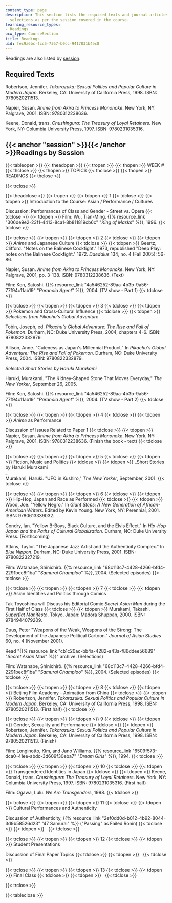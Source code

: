 ```yaml
---
content_type: page
description: This section lists the required texts and journal articles and textbook
  selections as per the session covered in the course.
learning_resource_types:
- Readings
ocw_type: CourseSection
title: Readings
uid: fec9a6bc-fcc5-7367-b0cc-9417831b4ec8
---
```


Readings are also listed by [session](#session).

Required Texts
--------------

Robertson, Jennifer. _Takarazuka: Sexual Politics and Popular Culture in Modern Japan_. Berkeley, CA: University of California Press, 1998. ISBN: 9780520211513.

Napier, Susan. _Anime from Akira to Princess Mononoke_. New York, NY: Palgrave, 2001. ISBN: 9780312238636.

Keene, Donald, trans. _Chushingura: The Treasury of Loyal Retainers_. New York, NY: Columbia University Press, 1997. ISBN: 9780231035316.

{{< anchor "session" >}}{{< /anchor >}}Readings by Session
----------------------------------------------------------

{{< tableopen >}}
{{< theadopen >}}
{{< tropen >}}
{{< thopen >}}
WEEK #
{{< thclose >}}
{{< thopen >}}
TOPICS
{{< thclose >}}
{{< thopen >}}
READINGS
{{< thclose >}}

{{< trclose >}}

{{< theadclose >}}
{{< tropen >}}
{{< tdopen >}}
1
{{< tdclose >}}
{{< tdopen >}}
Introduction to the Course: Asian / Performance / Cultures  
  
Discussion: Performances of Class and Gender - Street vs. Opera
{{< tdclose >}}
{{< tdopen >}}
Film: Wu, Tian-Ming. {{% resource_link "306de9e2-23f1-4413-8ca1-8b811819cb6c" "_King of Masks_" %}}, 1996.
{{< tdclose >}}

{{< trclose >}}
{{< tropen >}}
{{< tdopen >}}
2
{{< tdclose >}}
{{< tdopen >}}
_Anime_ and Japanese Culture
{{< tdclose >}}
{{< tdopen >}}
Geertz, Clifford. "Notes on the Balinese Cockfight." 1973, republished "Deep Play: notes on the Balinese Cockfight." 1972. _Daedalus_ 134, no. 4 (Fall 2005): 56-86.  
  
Napier, Susan. _Anime from Akira to Princess Mononoke_. New York, NY: Palgrave, 2001, pp. 3-138. ISBN: 9780312238636. (Text)  
  
Film: Kon, Satoshi. {{% resource_link "4a546252-89aa-4b3b-9a56-77f94c11ab19" "_Paranoia Agent_" %}}, 2004. (TV show - Part 1)
{{< tdclose >}}

{{< trclose >}}
{{< tropen >}}
{{< tdopen >}}
3
{{< tdclose >}}
{{< tdopen >}}
Pokemon and Cross-Cultural Influence
{{< tdclose >}}
{{< tdopen >}}
_Selections from Pikachu's Global Adventure_  
  
Tobin, Joseph, ed. _Pikachu's Global Adventure: The Rise and Fall of Pokemon_. Durham, NC: Duke University Press, 2004, chapters 4-6. ISBN: 9780822332879.  
  
Allison, Anne. "Cuteness as Japan's Millennial Product." In _Pikachu's Global Adventure: The Rise and Fall of Pokemon_. Durham, NC: Duke University Press, 2004. ISBN: 9780822332879.  
  
_Selected Short Stories by Haruki Murakami_  
  
Haruki, Murakami. "The Kidney-Shaped Stone That Moves Everyday," _The New Yorker_, September 26, 2005.  
  
Film: Kon, Satoshi. {{% resource_link "4a546252-89aa-4b3b-9a56-77f94c11ab19" "_Paranoia Agent_" %}}, 2004. (TV show - Part 2)
{{< tdclose >}}

{{< trclose >}}
{{< tropen >}}
{{< tdopen >}}
4
{{< tdclose >}}
{{< tdopen >}}
_Anime_ as Performance  
  
Discussion of Issues Related to Paper 1
{{< tdclose >}}
{{< tdopen >}}
Napier, Susan. _Anime from Akira to Princess Mononoke_. New York, NY: Palgrave, 2001. ISBN: 9780312238636. (Finish the book - text)
{{< tdclose >}}

{{< trclose >}}
{{< tropen >}}
{{< tdopen >}}
5
{{< tdclose >}}
{{< tdopen >}}
Fiction, Music and Politics
{{< tdclose >}}
{{< tdopen >}}
_Short Stories by Haruki Murakami  
_  
Murakami, Haruki. "UFO in Kushiro," _The New Yorker_, September, 2001.
{{< tdclose >}}

{{< trclose >}}
{{< tropen >}}
{{< tdopen >}}
6
{{< tdclose >}}
{{< tdopen >}}
Hip-Hop, Japan and Race as Performed
{{< tdclose >}}
{{< tdopen >}}
Wood, Joe. "Yellow Negro." In _Giant Steps: A New Generation of African-American Writers_. Edited by Kevin Young. New York, NY: Perennial, 2001. ISBN: 9780613339032.  
  
Condry, Ian. "Yellow B-Boys, Black Culture, and the Elvis Effect." In _Hip-Hop Japan and the Paths of Cultural Globalization_. Durham, NC: Duke University Press. (Forthcoming)  
  
Atkins, Taylor. "The Japanese Jazz Artist and the Authenticity Complex." In _Blue Nippon_. Durham, NC: Duke University Press, 2001. ISBN: 9780822327219.  
  
Film: Watanabe, Shinichirô. {{% resource_link "68c113c7-4428-4266-bfd4-2291bec8f1ba" "_Samurai Champloo_" %}}, 2004. (Selected episodes)
{{< tdclose >}}

{{< trclose >}}
{{< tropen >}}
{{< tdopen >}}
7
{{< tdclose >}}
{{< tdopen >}}
Asian Identities and Politics through Comics  
  
Tak Toyoshima will Discuss his Editorial Comic _Secret Asian Man_ during the First Half of Class
{{< tdclose >}}
{{< tdopen >}}
Murakami, Takashi. _Superflat Manifesto_. Tokyo, Japan: Madora Shuppan, 2000. ISBN: 9784944079209.  
  
Duus, Peter "Weapons of the Weak, Weapons of the Strong: The Development of the Japanese Political Cartoon." _Journal of Asian Studies_ 60, no. 4 (November 2001).  
  
Read "{{% resource_link "cb1c20ac-bb4a-4282-a43a-f86ddee56689" "_Secret Asian Man_" %}}" archive. (Selections)  
  
Film: Watanabe, Shinichirô. {{% resource_link "68c113c7-4428-4266-bfd4-2291bec8f1ba" "_Samurai Champloo_" %}}, 2004. (Selected episodes)
{{< tdclose >}}

{{< trclose >}}
{{< tropen >}}
{{< tdopen >}}
8
{{< tdclose >}}
{{< tdopen >}}
Beijing Film Academy - Animation from China
{{< tdclose >}}
{{< tdopen >}}
Robertson, Jennifer. _Takarazuka: Sexual Politics and Popular Culture in Modern Japan_. Berkeley, CA: University of California Press, 1998. ISBN: 9780520211513. (First half)
{{< tdclose >}}

{{< trclose >}}
{{< tropen >}}
{{< tdopen >}}
9
{{< tdclose >}}
{{< tdopen >}}
Gender, Sexuality and Performance
{{< tdclose >}}
{{< tdopen >}}
Robertson, Jennifer. _Takarazuka: Sexual Politics and Popular Culture in Modern Japan_. Berkeley, CA: University of California Press, 1998. ISBN: 9780520211513. (Finish)  
  
Film: Longinotto, Kim, and Jano Williams. {{% resource_link "6509f573-dca0-41ee-abdc-3d609f30eba7" "_Dream Girls_" %}}, 1994.
{{< tdclose >}}

{{< trclose >}}
{{< tropen >}}
{{< tdopen >}}
10
{{< tdclose >}}
{{< tdopen >}}
Transgendered Identities in Japan
{{< tdclose >}}
{{< tdopen >}}
Keene, Donald, trans. _Chushingura: The Treasury of Loyal Retainers_. New York, NY: Columbia University Press, 1997. ISBN: 9780231035316. (First half)  
  
Film: Ogawa, Lulu. _We Are Transgenders_, 1998.
{{< tdclose >}}

{{< trclose >}}
{{< tropen >}}
{{< tdopen >}}
11
{{< tdclose >}}
{{< tdopen >}}
Cultural Performances and Authenticity  
  
Discussion of Authenticity, {{% resource_link "2ef0dd0d-b012-4b92-8044-3d9b58526d23" "47 Samurai" %}} ("Passing" as Failed Ronin)
{{< tdclose >}}
{{< tdopen >}}
 
{{< tdclose >}}

{{< trclose >}}
{{< tropen >}}
{{< tdopen >}}
12
{{< tdclose >}}
{{< tdopen >}}
Student Presentations  
  
Discussion of Final Paper Topics
{{< tdclose >}}
{{< tdopen >}}
 
{{< tdclose >}}

{{< trclose >}}
{{< tropen >}}
{{< tdopen >}}
13
{{< tdclose >}}
{{< tdopen >}}
Final Class
{{< tdclose >}}
{{< tdopen >}}
 
{{< tdclose >}}

{{< trclose >}}

{{< tableclose >}}